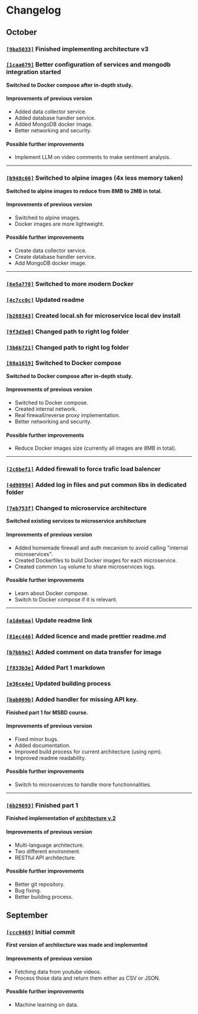 # Changelog

## October

### [`[9ba5033]`](https://github.com/fedyna-k/media-sociaux-big-data/commit/9ba503374ec648e32231a7dbb8e23968be14a82a) Finished implementing architecture v3
### [`[1caa679]`](https://github.com/fedyna-k/media-sociaux-big-data/commit/1caa6796688779d9dd2b4bf30d8c4d342387f793) Better configuration of services and mongodb integration started

**Switched to Docker compose after in-depth study.**

#### Improvements of previous version 
- Added data collector service.
- Added database handler service.
- Added MongoDB docker image.
- Better networking and security.

#### Possible further improvements
- Implement LLM on video comments to make sentiment analysis. 

---

### [`[b948c66]`](https://github.com/fedyna-k/media-sociaux-big-data/commit/b948c66de91dea404e040aca9310a2a7a1a0258c) Switched to alpine images (4x less memory taken)

**Switched to alpine images to reduce from 8MB to 2MB in total.**

#### Improvements of previous version 
- Switched to alpine images.
- Docker images are more lightweight.

#### Possible further improvements
- Create data collector service.
- Create database handler service.
- Add MongoDB docker image.

---

### [`[6e5a778]`](https://github.com/fedyna-k/media-sociaux-big-data/commit/6e5a7788b7ff1fb10341b5f73d7342795dfebe5e) Switched to more modern Docker
### [`[4c7cc0c]`](https://github.com/fedyna-k/media-sociaux-big-data/commit/4c7cc0c438729cacd1dd9d371b7434b61f79fea2) Updated readme
### [`[b288343]`](https://github.com/fedyna-k/media-sociaux-big-data/commit/b2883431492dfd554174e9edb362ad44d69c27e4) Created local.sh for microservice local dev install
### [`[9f3d3e8]`](https://github.com/fedyna-k/media-sociaux-big-data/commit/9f3d3e81aeb6ba73fc175fae8b61005a3ca003b7) Changed path to right log folder
### [`[3b6b721]`](https://github.com/fedyna-k/media-sociaux-big-data/commit/3b6b72122c9fc0f229c30de9e37b867b1802b644) Changed path to right log folder
### [`[88a1619]`](https://github.com/fedyna-k/media-sociaux-big-data/commit/88a1619db5a676f9728801bb8a742db1b19ac48c) Switched to Docker compose

**Switched to Docker compose after in-depth study.**

#### Improvements of previous version 
- Switched to Docker compose.
- Created internal network.
- Real firewall/reverse proxy implementation.
- Better networking and security.

#### Possible further improvements
- Reduce Docker images size (currently all images are 8MB in total).

---

### [`[2c6bef1]`](https://github.com/fedyna-k/media-sociaux-big-data/commit/2c6bef1873f47d191185a24d0038f81040b53e92) Added firewall to force trafic load balencer
### [`[4d90994]`](https://github.com/fedyna-k/media-sociaux-big-data/commit/4d9099457e5809fca23c203eb020db41161b2c93) Added log in files and put common libs in dedicated folder
### [`[7eb753f]`](https://github.com/fedyna-k/media-sociaux-big-data/commit/7eb753fa5e1007c42ced4c32025df8afc08ef013) Changed to microservice architecture

**Switched existing services to microservice architecture**

#### Improvements of previous version 
- Added homemade firewall and auth mecanism to avoid calling "internal microservices".
- Created Dockerfiles to build Docker images for each microservice.
- Created common `log` volume to share microservices logs.

#### Possible further improvements
- Learn about Docker compose.
- Switch to Docker compose if it is relevant.

---

### [`[a1de6aa]`](https://github.com/fedyna-k/media-sociaux-big-data/commit/a1de6aac5a0cd2be82febf3bb5c3d1262b13755a) Update readme link
### [`[81ec446]`](https://github.com/fedyna-k/media-sociaux-big-data/commit/81ec446d5fb3e23896c8161b3f973408823430f0) Added licence and made prettier readme.md
### [`[b7bb9e2]`](https://github.com/fedyna-k/media-sociaux-big-data/commit/b7bb9e2caded4fd303276cd4e64830c1802f1d6f) Added comment on data transfer for image
### [`[f833b3e]`](https://github.com/fedyna-k/media-sociaux-big-data/commit/f833b3ec10b99942d0079b8770b52634ae140cb5) Added Part 1 markdown
### [`[e36ce4e]`](https://github.com/fedyna-k/media-sociaux-big-data/commit/e36ce4e8bbe9192a376771db624cfe83c33052ed) Updated building process
### [`[bab069b]`](https://github.com/fedyna-k/media-sociaux-big-data/commit/bab069b006e48c2012a262d4c64fa1fb4d214e8c) Added handler for missing API key.

**Finished part 1 for MSBD course.**

#### Improvements of previous version 
- Fixed minor bugs.
- Added documentation.
- Improved build process for current architecture (using npm).
- Improved readme readability.

#### Possible further improvements
- Switch to microservices to handle more functionnalities.

---

### [`[6b29693]`](https://github.com/fedyna-k/media-sociaux-big-data/commit/6b296935eb1feee6237d07b8478150c276aa5fcb) Finished part 1

**Finished implementation of [architecture v.2](https://github.com/fedyna-k/media-sociaux-big-data/blob/main/docs/images/Architecture%20v.2.png)**

#### Improvements of previous version 
- Multi-language architecture.
- Two different environment.
- RESTful API architecture.

#### Possible further improvements
- Better git repository.
- Bug fixing.
- Better building process.

## September

### [`[ccc0469]`](https://github.com/fedyna-k/media-sociaux-big-data/commit/ccc0469390809f1aae30669e996ba2f0b729402d) Initial commit

**First version of architecture was made and implemented**

#### Improvements of previous version
- Fetching data from youtube videos.
- Process those data and return them either as CSV or JSON.

#### Possible further improvements
- Machine learning on data.